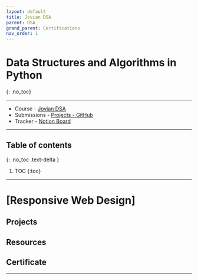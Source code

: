 ```yaml
---
layout: default
title: Jovian DSA
parent: DSA
grand_parent: Certifications
nav_order: 1
---
```


# Data Structures and Algorithms in Python
{: .no_toc}

---

- Course - [Jovian DSA](https://jovian.ai/learn/data-structures-and-algorithms-in-python)
- Submissions - [Projects - GitHub](https://studies.cs.helsinki.fi/stats/courses/fullstackopen/submissions)
- Tracker - [Notion Board](https://www.notion.so/36ab3b09db4d4497974e95964901ddb0?v=93889486e7724a0786df98bbd8f522ee)

---

## Table of contents
{: .no_toc .text-delta }

1. TOC
{:toc}

---

# [Responsive Web Design]

## Projects

## Resources

## Certificate

---

